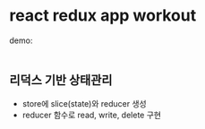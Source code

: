 # react redux app workout
demo:
<br><br>
## 리덕스 기반 상태관리
- store에 slice(state)와 reducer 생성
- reducer 함수로 read, write, delete 구현

